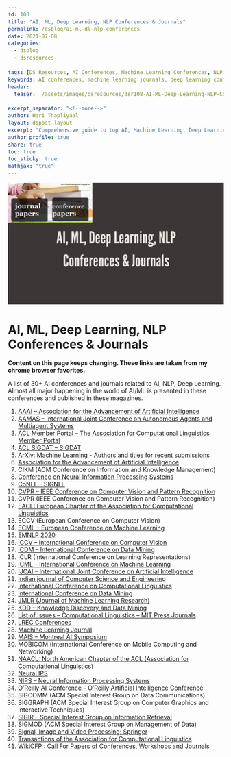 ```yaml
---
id: 108    
title: "AI, ML, Deep Learning, NLP Conferences & Journals"
permalink: /dsblog/ai-ml-dl-nlp-conferences
date: 2021-07-08
categories:
  - dsblog
  - dsresources
  
tags: [DS Resources, AI Conferences, Machine Learning Conferences, NLP Conferences, Deep Learning Conferences]
keywords: AI conferences, machine learning journals, deep learning conferences, NLP symposiums, academic publications, research conferences, ICML, NeurIPS, ICLR, ACL, AAAI conference
header:
  teaser:  /assets/images/dsresources/dsr108-AI-ML-Deep-Learning-NLP-Conferences-Journals.jpg

excerpt_separator: "<!--more-->"   
author: Hari Thapliyaal   
layout: dspost-layout   
excerpt: "Comprehensive guide to top AI, Machine Learning, Deep Learning, and NLP conferences and journals. Essential resource for researchers and practitioners to stay updated with the latest developments in the field."
author_profile: true   
share: true   
toc: true   
toc_sticky: true 
mathjax: "true"
---
```


![AI, ML, Deep Learning, NLP Conferences & Journals](/assets/images/dsresources/dsr108-AI-ML-Deep-Learning-NLP-Conferences-Journals.jpg)   

# AI, ML, Deep Learning, NLP Conferences & Journals   

**Content on this page keeps changing. These links are taken from my chrome browser favorites.**
   
A list of 30+ AI conferences and journals related to AI, NLP, Deep Learning. Almost all major happening in the world of AI/ML is presented in these conferences and published in these magazines.
   
1. [AAAI – Association for the Advancement of Artificial Intelligence](https://www.aaai.org/)
1. [AAMAS – International Joint Conference on Autonomous Agents and Multiagent Systems](https://celweb.vuse.vanderbilt.edu/aamas18/)
1. [ACL Member Portal – The Association for Computational Linguistics Member Portal](https://www.aclweb.org/portal/)
1. [ACL SIGDAT – SIGDAT](https://sigdat.org/)
1. [ArXiv: Machine Learning - Authors and titles for recent submissions](https://arxiv.org/list/cs.LG/recent)
1. [Association for the Advancement of Artificial Intelligence](https://www.aaai.org/)
1. CIKM (ACM Conference on Information and Knowledge Management)
1. [Conference on Neural Information Processing Systems](https://www.wikiwand.com/en/Conference_on_Neural_Information_Processing_Systems)
1. [CoNLL – SIGNLL](https://www.signll.org/conll/)
1. [CVPR – IEEE Conference on Computer Vision and Pattern Recognition](https://cvpr2018.thecvf.com/)
1. CVPR (IEEE Conference on Computer Vision and Pattern Recognition)
1. [EACL: European Chapter of the Association for Computational Linguistics](https://eacl.org/)
1. ECCV (European Conference on Computer Vision)
1. [ECML – European Conference on Machine Learning](https://www.ecmlpkdd2018.org/)
1. [EMNLP 2020](https://2020.emnlp.org/)
1. [ICCV – International Conference on Computer Vision](https://iccv2017.thecvf.com/)
1. [ICDM – International Conference on Data Mining](https://www.waset.org/conference/2018/07/istanbul/ICDM)
1. ICLR (International Conference on Learning Representations)
1. [ICML – International Conference on Machine Learning](https://www.wikiwand.com/en/International_Conference_on_Machine_Learning)
1. [IJCAI – International Joint Conference on Artificial Intelligence](https://www.ijcai-18.org/)
1. [Indian journal of Computer Science and Engineering](https://www.ijcse.com/aim-and-scope.html)
1. [International Conference on Computational Linguistics](https://www.degruyter.com/view/journals/stuf/18/1-6/article-p589.xml)
1. [International Conference on Data Mining](https://www.wikicfp.com/cfp/servlet/event.showcfp?eventid=98130&copyownerid=52097)
1. [JMLR (Journal of Machine Learning Research)](https://www.wikiwand.com/en/Journal_of_Machine_Learning_Research)
1. [KDD – Knowledge Discovery and Data Mining](https://www.kdd.org/kdd2018/)
1. [List of Issues – Computational Linguistics – MIT Press Journals](https://www.mitpressjournals.org/loi/coli)
1. [LREC Conferences](https://lrec-conf.org/)
1. [Machine Learning Journal](https://www.wikiwand.com/en/Machine_Learning_(journal))
1. [MAIS – Montreal AI Symposium](https://montrealaisymposium.wordpress.com/)
1. MOBICOM (International Conference on Mobile Computing and Networking)
1. [NAACL: North American Chapter of the ACL (Association for Computational Linguistics)](https://naacl.org/)
1. [Neural IPS](https://nips.cc/)
1. [NIPS – Neural Information Processing Systems](https://nips.cc/Conferences/2018)
1. [O’Reilly AI Conference – O’Reilly Artificial Intelligence Conference](https://conferences.oreilly.com/artificial-intelligence/ai-ny)
1. SIGCOMM (ACM Special Interest Group on Data Communications)
1. SIGGRAPH (ACM Special Interest Group on Computer Graphics and Interactive Techniques)
1. [SIGIR – Special Interest Group on Information Retrieval](https://sigir.org/)
1. SIGMOD (ACM Special Interest Group on Management of Data)
1. [Signal, Image and Video Processing: Springer](https://link.springer.com/journal/11760/volumes-and-issues)
1. [Transactions of the Association for Computational Linguistics](https://transacl.org/index.php/tacl/issue/view/17)
1. [WikiCFP : Call For Papers of Conferences, Workshops and Journals](https://www.wikicfp.com/cfp/)